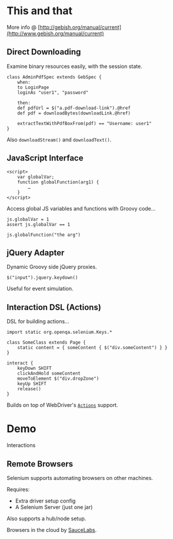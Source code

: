 # This and that

More info @ [http://gebish.org/manual/current](http://www.gebish.org/manual/current)

## Direct Downloading

Examine binary resources easily, with the session state.

    class AdminPdfSpec extends GebSpec {
        when:
        to LoginPage
        loginAs "user1", "password"
        
        then:
        def pdfUrl = $("a.pdf-download-link").@href
        def pdf = downloadBytes(downloadLink.@href)
        
        extractTextWithPdfBoxFrom(pdf) == "Username: user1"
    }

Also `downloadStream()` and `downloadText()`.

## JavaScript Interface

    <script>
        var globalVar;
        function globalFunction(arg1) {
            …
        }
    </script>

Access global JS variables and functions with Groovy code…

    js.globalVar = 1
    assert js.globalVar == 1
    
    js.globalFunction("the arg")

## jQuery Adapter

Dynamic Groovy side jQuery proxies.

    $("input").jquery.keydown()

Useful for event simulation.

## Interaction DSL (Actions)

DSL for building actions…

    import static org.openqa.selenium.Keys.*

    class SomeClass extends Page {
        static content = { someContent { $("div.someContent") } }
    }

    interact {
        keyDown SHIFT
        clickAndHold someContent
        moveToElement $("div.dropZone")
        keyUp SHIFT
        release()
    }

Builds on top of WebDriver's [`Actions`](http://selenium.googlecode.com/svn/trunk/docs/api/java/org/openqa/selenium/interactions/Actions.html) support.

# Demo

Interactions

## Remote Browsers

Selenium supports automating browsers on other machines.

Requires:

* Extra driver setup config
* A Selenium Server (just one jar)

Also supports a hub/node setup.

Browsers in the cloud by [SauceLabs](https://saucelabs.com/ "Sauce Labs: Mobile and Web App Testing Tools For Developers").
